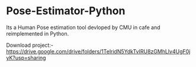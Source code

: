 # Pose-Estimator-Python
Its a Human Pose estimation tool devloped by CMU in cafe and reimplemented in Python.

Download project:- https://drive.google.com/drive/folders/1TelridN5YdkTvIRU8zGMhLlv4UgF0jyK?usp=sharing
